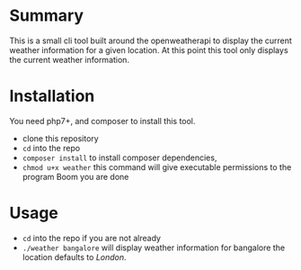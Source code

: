 # Summary
This is a small cli tool built around the openweatherapi to display the current weather information for a given location. At this point this tool only displays the current weather information.

# Installation
You need php7+, and composer to install this tool.
 - clone this repository
 - `cd` into the repo
 - `composer install` to install composer dependencies, 
 - `chmod u+x weather` this command will give executable permissions to the program
Boom you are done

# Usage
- `cd` into the repo if you are not already
- `./weather bangalore` will display weather information for bangalore the location defaults to *London*.

